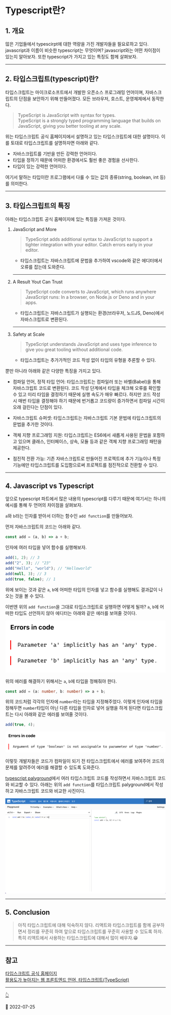 # Typescript란?

## 1. 개요

많은 기업들에서 typescirpt에 대한 역량을 가진 개발자들을 필요로하고 있다. javascript과 이름이 비슷한 typescript는 무엇이며? javascript와는 어떤 차이점이 있는지 알아보자. 또한 typescript가 가지고 있는 특징도 함께 살펴보자.

---

## 2. 타입스크립트(typescript)란?

타입스크립트는 마이크로소프트에서 개발한 오픈소스 프로그래밍 언어이며, 자바스크립트의 단점을 보안하기 위해 만들어졌다. 모든 브라우저, 호스트, 운영체제에서 동작한다.

> TypeScript is JavaScript with syntax for types.  
> TypeScript is a strongly typed programming language that builds on JavaScript, giving you better tooling at any scale.

위는 타입스크립트 공식 홈페이지에서 설명하고 있는 타입스크립트에 대한 설명이다. 이를 토대로 타입스크립트를 설명하자면 아래와 같다.

- 자바스크립트를 기반을 만든 강력한 언어이다.
- 타입을 정하기 때문에 어떠한 환경에서도 훨씬 좋은 경험을 선사한다.
- 타입이 있는 강력한 언어이다.

여기서 말하는 타입이란 프로그램에서 다룰 수 있는 값의 종류(string, boolean, int 등)를 의미한다.

---

## 3. 타입스크립트의 특징

아래는 타입스크립트 공식 홈페이지에 있는 특징을 가져온 것이다.

1. JavaScript and More
   > TypeScript adds additional syntax to JavaScript to support a tighter integration with your editor. Catch errors early in your editor.
   - 타입스크립트는 자바스크립트에 문법을 추가하여 vscode와 같은 에디터에서 오류를 잡는데 도와준다.
   ***
2. A Result Yout Can Trust
   > TypeScript code converts to JavaScript, which runs anywhere JavaScript runs: In a browser, on Node.js or Deno and in your apps.
   - 타입스크립트는 자바스크립트가 실행되는 환경(브라우저, 노드JS, Deno)에서 자바스크립트로 변환된다.
   ***
3. Safety at Scale
   > TypeScript understands JavaScript and uses type inference to give you great tooling without additional code.
   - 타입스크립트는 추가가적인 코드 작성 없이 타입의 유형을 추론할 수 있다.

뿐만 아니라 아래와 같은 다양한 특징을 가지고 있다.

- 컴파일 언어, 정적 타입 언어: 타입스크립트는 컴파일러 또는 바벨(Babel)을 통해 자바스크립트 코드로 변환된다. 코드 작성 단계에서 타입을 체크해 오류를 확인할 수 있고 미리 타임을 결정하기 때문에 실행 속도가 매우 빠르다. 하지만 코드 작성 시 매번 타입을 결정해야 하기 때문에 번거롭고 코드량이 증가하면서 컴파일 시간이 오래 걸린다는 단점이 있다.

- 자바스크립트 슈퍼셋: 타입스크립트는 자바스크립트 기본 문법에 타입스크립트의 문법을 추가한 것이다.

- 객체 지향 프로그래밍 지원: 타입스크립트는 ES6에서 새롭게 사용된 문법을 포함하고 있으며 클래스, 인터페이스, 상속, 모듈 등과 같은 객체 지향 프로그래밍 패턴을 제공한다.

- 점진적 전환 가능: 기존 자바스크립트로 만들어진 프로젝트에 추가 기능이나 특정 기능에만 타입스크립트를 도입함으로써 프로젝트를 점진적으로 전환할 수 있다.

---

## 4. Javascript vs Typescript

앞으로 typescript 파트에서 많은 내용의 typescript를 다루기 때문에 여기서는 하나의 예시를 통해 두 언어의 차이점을 살펴보자.

`a`와 `b`라는 인자를 받아서 더하는 함수인 `add function`를 만들어보자.

먼저 자바스크립트의 코드는 아래와 같다.

```js
const add = (a, b) => a + b;
```

인자에 여러 타입을 넣어 함수를 실행해보자.

```js
add(1, 2); // 3
add("2", 3); // "23"
add("Hello", "world"); // "Helloworld"
add(null, 3); // 3
add(true, false); // 1
```

위에 보이는 것과 같은 `a`, `b`에 어떠한 타입의 인자를 넣고 함수를 실행해도 결과값이 나오는 것을 볼 수 있다.

이번엔 위의 `add function`을 그대로 타입스크립트로 실행하면 어떻게 될까? `a`, `b`에 어떠한 타입도 선언하지 않아 에디터는 아래와 같은 에러를 보여줄 것이다.

![type error](../image/Typescript/Typescript/typeError1.png)

위의 에러를 해결하기 위해서는 `a`, `b`에 타입을 정해줘야 한다.

```ts
const add = (a: number, b: number) => a + b;
```

위의 코드처럼 각각의 인자에 `number`라는 타입을 지정해주었다. 이렇게 인자에 타입을 정해두면 `number`타입이 아닌 다른 타입을 인자로 넣어 실행을 하게 된다면 타입스크립트는 다시 아래와 같은 에러를 보여줄 것이다.

```ts
add(true, 4);
```

![type error](../image/Typescript/Typescript/typeError2.png)

이렇듯 개발자들은 코드가 컴파일이 되기 전 타입스크립트에서 에러를 보여주어 코드의 문제를 알려주어 에러를 해결할 수 있도록 도와준다.

[typescript palyground](https://www.typescriptlang.org/ko/play?#code/Q)에서 여러 타입스크립트 코드를 작성하면서 자바스크립트 코드와 비교할 수 있다. 아래는 위의 `add function`를 타입스크립트 palyground에서 작성하고 자바스크립트 코드와 비교한 사진이다.

![typescript playground](../image/Typescript/Typescript/typescriptPalyground.png)

---

## 5. Conclusion

> 아직 타입스크립트에 대해 익숙하지 않다. 리액트와 타입스크립트를 함께 공부하면서 정리를 꾸준히 하여 앞으로 타입스크립트를 꾸준히 사용할 수 있도록 하자. 특히 리액트에서 사용하는 타입스크립트에 대해서 많이 배우자.😁

---

## 참고

[타입스크립트 공식 홈페이지](https://www.typescriptlang.org/)  
[활용도가 높아지는 웹 프론트엔드 언어, 타입스크립트(TypeScript)](https://s-core.co.kr/insight/view/%ED%99%9C%EC%9A%A9%EB%8F%84%EA%B0%80-%EB%86%92%EC%95%84%EC%A7%80%EB%8A%94-%EC%9B%B9-%ED%94%84%EB%A1%A0%ED%8A%B8%EC%97%94%EB%93%9C-%EC%96%B8%EC%96%B4-%ED%83%80%EC%9E%85%EC%8A%A4%ED%81%AC%EB%A6%BD/)

---

[👆](#typescript란)

📅 2022-07-25
